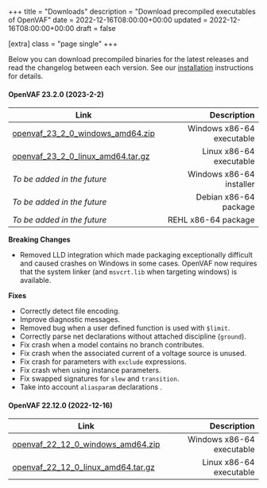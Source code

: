 +++
title = "Downloads"
description = "Download precompiled executables of OpenVAF"
date = 2022-12-16T08:00:00+00:00
updated = 2022-12-16T08:00:00+00:00
draft = false

[extra]
class = "page single"
+++

Below you can download precompiled binaries for the latest releases and read the changelog between each version.
See our [installation](https://openvaf.semimod.de/docs/getting-started/installation/) instructions for details.

#### OpenVAF 23.2.0 (2023-2-2)



|Link                                        |   Description                               |
|--------------------------------------------|--------------------------------------------:|
|[openvaf_23_2_0_windows_amd64.zip](https://openva.fra1.cdn.digitaloceanspaces.com/openvaf_23_2_0_windows_amd64.zip)   |  Windows x86-64 executable                  |
|[openvaf_23_2_0_linux_amd64.tar.gz](https://openva.fra1.cdn.digitaloceanspaces.com/openvaf_23_2_0_linux_amd64.tar.xz)  |  Linux x86-64 executable                    |
|*To be added in the future*                 |  Windows x86-64 installer                   |
|*To be added in the future*                 |  Debian x86-64 package                      |
|*To be added in the future*                 |  REHL x86-64 package                        |


**Breaking Changes**

* Removed LLD integration which made packaging exceptionally difficult and caused crashes on Windows in some cases. OpenVAF now requires that the system linker (and `msvcrt.lib` when targeting windows) is available.

**Fixes**

* Correctly detect file encoding.
* Improve diagnostic messages.
* Removed bug when a user defined function is used with `$limit`.
* Correctly parse net declarations without attached discipline (`ground`).
* Fix crash when a model contains no branch contributes.
* Fix crash when the associated current of a voltage source is unused.
* Fix crash for parameters with `exclude` expressions.
* Fix crash when using instance parameters.
* Fix swapped signatures for `slew` and `transition`.
* Take into account `aliasparam` declarations .

#### OpenVAF 22.12.0 (2022-12-16)



|Link                                        |   Description                               |
|--------------------------------------------|--------------------------------------------:|
|[openvaf_22_12_0_windows_amd64.zip](https://openva.fra1.cdn.digitaloceanspaces.com/openvaf_22_12_0_windows_amd64.zip)   |  Windows x86-64 executable                  |
|[openvaf_22_12_0_linux_amd64.tar.gz](https://openva.fra1.cdn.digitaloceanspaces.com/openvaf_22_12_0_linux_amd64.tar.gz)  |  Linux x86-64 executable                    |
